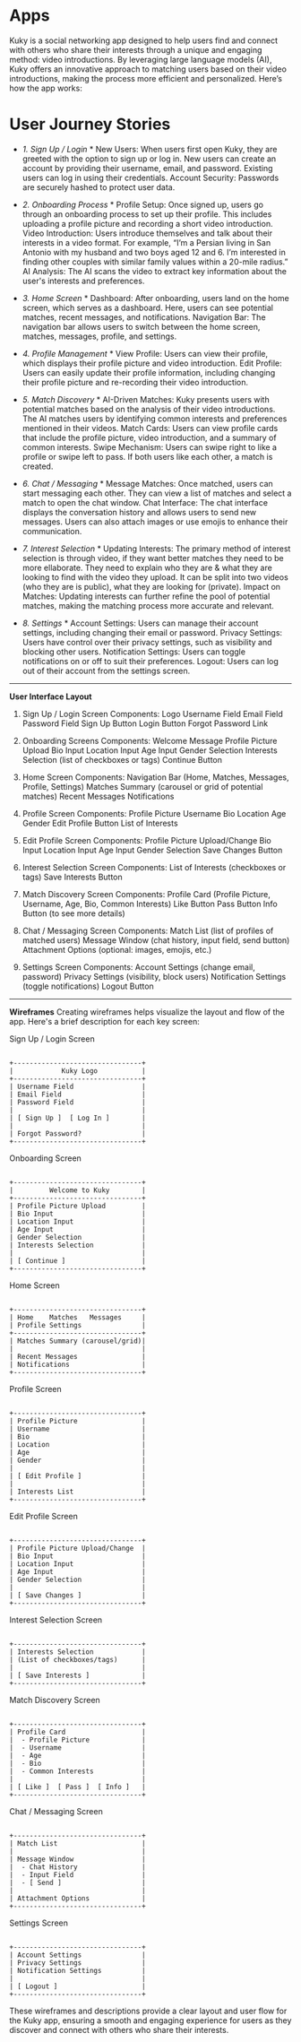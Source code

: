 # Apps
Kuky is a social networking app designed to help users find and connect with others who share their interests through a unique and engaging method: video introductions. By leveraging large language models (AI), Kuky offers an innovative approach to matching users based on their video introductions, making the process more efficient and personalized. Here’s how the app works:


# User Journey Stories


* *1. Sign Up / Login* *
New Users: When users first open Kuky, they are greeted with the option to sign up or log in. New users can create an account by providing their username, email, and password. Existing users can log in using their credentials.
Account Security: Passwords are securely hashed to protect user data.

* *2. Onboarding Process* *
Profile Setup: Once signed up, users go through an onboarding process to set up their profile. This includes uploading a profile picture and recording a short video introduction.
Video Introduction: Users introduce themselves and talk about their interests in a video format. For example, “I’m a Persian living in San Antonio with my husband and two boys aged 12 and 6. I’m interested in finding other couples with similar family values within a 20-mile radius.”
AI Analysis: The AI scans the video to extract key information about the user's interests and preferences.

* *3. Home Screen* *
Dashboard: After onboarding, users land on the home screen, which serves as a dashboard. Here, users can see potential matches, recent messages, and notifications.
Navigation Bar: The navigation bar allows users to switch between the home screen, matches, messages, profile, and settings.

* *4. Profile Management* *
View Profile: Users can view their profile, which displays their profile picture and video introduction.
Edit Profile: Users can easily update their profile information, including changing their profile picture and re-recording their video introduction.

* *5. Match Discovery* *
AI-Driven Matches: Kuky presents users with potential matches based on the analysis of their video introductions. The AI matches users by identifying common interests and preferences mentioned in their videos.
Match Cards: Users can view profile cards that include the profile picture, video introduction, and a summary of common interests.
Swipe Mechanism: Users can swipe right to like a profile or swipe left to pass. If both users like each other, a match is created.

* *6. Chat / Messaging* *
Message Matches: Once matched, users can start messaging each other. They can view a list of matches and select a match to open the chat window.
Chat Interface: The chat interface displays the conversation history and allows users to send new messages. Users can also attach images or use emojis to enhance their communication.

* *7. Interest Selection* *
Updating Interests: The primary method of interest selection is through video, if they want better matches they need to be more ellaborate. They need to explain who they are & what they are looking to find with the video they upload. It can be split into two videos (who they are is public), what they are looking for (private).
Impact on Matches: Updating interests can further refine the pool of potential matches, making the matching process more accurate and relevant.

* *8. Settings* *
Account Settings: Users can manage their account settings, including changing their email or password.
Privacy Settings: Users have control over their privacy settings, such as visibility and blocking other users.
Notification Settings: Users can toggle notifications on or off to suit their preferences.
Logout: Users can log out of their account from the settings screen.



----

**User Interface Layout**
1. Sign Up / Login Screen
Components:
Logo
Username Field
Email Field
Password Field
Sign Up Button
Login Button
Forgot Password Link

2. Onboarding Screens
Components:
Welcome Message
Profile Picture Upload
Bio Input
Location Input
Age Input
Gender Selection
Interests Selection (list of checkboxes or tags)
Continue Button

3. Home Screen
Components:
Navigation Bar (Home, Matches, Messages, Profile, Settings)
Matches Summary (carousel or grid of potential matches)
Recent Messages
Notifications

4. Profile Screen
Components:
Profile Picture
Username
Bio
Location
Age
Gender
Edit Profile Button
List of Interests

5. Edit Profile Screen
Components:
Profile Picture Upload/Change
Bio Input
Location Input
Age Input
Gender Selection
Save Changes Button

6. Interest Selection Screen
Components:
List of Interests (checkboxes or tags)
Save Interests Button

7. Match Discovery Screen
Components:
Profile Card (Profile Picture, Username, Age, Bio, Common Interests)
Like Button
Pass Button
Info Button (to see more details)

8. Chat / Messaging Screen
Components:
Match List (list of profiles of matched users)
Message Window (chat history, input field, send button)
Attachment Options (optional: images, emojis, etc.)

9. Settings Screen
Components:
Account Settings (change email, password)
Privacy Settings (visibility, block users)
Notification Settings (toggle notifications)
Logout Button



----



**Wireframes**
Creating wireframes helps visualize the layout and flow of the app. Here's a brief description for each key screen:

Sign Up / Login Screen
```

+--------------------------------+
|            Kuky Logo           |
+--------------------------------+
| Username Field                 |
| Email Field                    |
| Password Field                 |
|                                |
| [ Sign Up ]  [ Log In ]        |
|                                |
| Forgot Password?               |
+--------------------------------+
```

Onboarding Screen
```

+--------------------------------+
|         Welcome to Kuky        |
+--------------------------------+
| Profile Picture Upload         |
| Bio Input                      |
| Location Input                 |
| Age Input                      |
| Gender Selection               |
| Interests Selection            |
|                                |
| [ Continue ]                   |
+--------------------------------+
```

Home Screen
```

+--------------------------------+
| Home    Matches   Messages     |
| Profile Settings               |
+--------------------------------+
| Matches Summary (carousel/grid)|
|                                |
| Recent Messages                |
| Notifications                  |
+--------------------------------+
```

Profile Screen
```

+--------------------------------+
| Profile Picture                |
| Username                       |
| Bio                            |
| Location                       |
| Age                            |
| Gender                         |
|                                |
| [ Edit Profile ]               |
|                                |
| Interests List                 |
+--------------------------------+
```

Edit Profile Screen

```

+--------------------------------+
| Profile Picture Upload/Change  |
| Bio Input                      |
| Location Input                 |
| Age Input                      |
| Gender Selection               |
|                                |
| [ Save Changes ]               |
+--------------------------------+
```

Interest Selection Screen

```

+--------------------------------+
| Interests Selection            |
| (List of checkboxes/tags)      |
|                                |
| [ Save Interests ]             |
+--------------------------------+
```

Match Discovery Screen

```

+--------------------------------+
| Profile Card                   |
|  - Profile Picture             |
|  - Username                    |
|  - Age                         |
|  - Bio                         |
|  - Common Interests            |
|                                |
| [ Like ]  [ Pass ]  [ Info ]   |
+--------------------------------+
```

Chat / Messaging Screen

```

+--------------------------------+
| Match List                     |
|                                |
| Message Window                 |
|  - Chat History                |
|  - Input Field                 |
|  - [ Send ]                    |
|                                |
| Attachment Options             |
+--------------------------------+
```

Settings Screen

```

+--------------------------------+
| Account Settings               |
| Privacy Settings               |
| Notification Settings          |
|                                |
| [ Logout ]                     |
+--------------------------------+
```



These wireframes and descriptions provide a clear layout and user flow for the Kuky app, ensuring a smooth and engaging experience for users as they discover and connect with others who share their interests.
